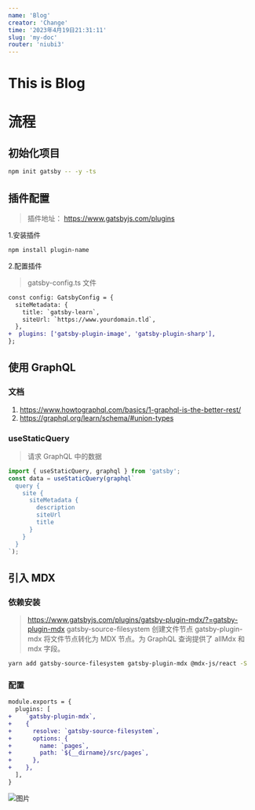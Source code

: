 ```yaml
---
name: 'Blog'
creator: 'Change'
time: '2023年4月19日21:31:11'
slug: 'my-doc'
router: 'niubi3'
---
```


# This is Blog

# 流程

## 初始化项目

```bash
npm init gatsby -- -y -ts
```

## 插件配置

> 插件地址： https://www.gatsbyjs.com/plugins

1.安装插件

```bash
npm install plugin-name
```

2.配置插件

> gatsby-config.ts 文件

```diff
const config: GatsbyConfig = {
  siteMetadata: {
    title: `gatsby-learn`,
    siteUrl: `https://www.yourdomain.tld`,
  },
+  plugins: ['gatsby-plugin-image', 'gatsby-plugin-sharp'],
};
```

## 使用 GraphQL

### 文档

1. https://www.howtographql.com/basics/1-graphql-is-the-better-rest/
2. https://graphql.org/learn/schema/#union-types

### useStaticQuery

> 请求 GraphQL 中的数据

```js
import { useStaticQuery, graphql } from 'gatsby';
const data = useStaticQuery(graphql`
  query {
    site {
      siteMetadata {
        description
        siteUrl
        title
      }
    }
  }
`);
```

## 引入 MDX

### 依赖安装

> https://www.gatsbyjs.com/plugins/gatsby-plugin-mdx/?=gatsby-plugin-mdx
> gatsby-source-filesystem 创建文件节点
> gatsby-plugin-mdx 将文件节点转化为 MDX 节点。为 GraphQL 查询提供了 allMdx 和 mdx 字段。

```bash
yarn add gatsby-source-filesystem gatsby-plugin-mdx @mdx-js/react -S
```

### 配置

```diff
module.exports = {
  plugins: [
+    `gatsby-plugin-mdx`,
+    {
+      resolve: `gatsby-source-filesystem`,
+      options: {
+        name: `pages`,
+        path: `${__dirname}/src/pages`,
+      },
+    },
  ],
}
```

![图片](https://static.hellochange.cn/images/blog/webpack-process.png)
